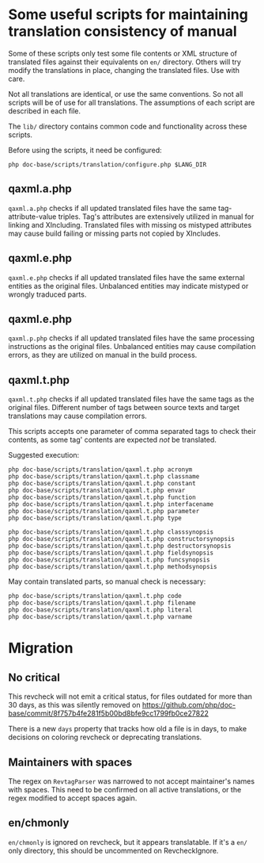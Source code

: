 # Some useful scripts for maintaining translation consistency of manual

Some of these scripts only test some file contents or XML structure
of translated files against their equivalents on `en/` directory.
Others will try modify the translations in place, changing the
translated files. Use with care.

Not all translations are identical, or use the same conventions.
So not all scripts will be of use for all translations. The
assumptions of each script are described in each file.

The `lib/` directory contains common code and functionality
across these scripts.

Before using the scripts, it need be configured:
```
php doc-base/scripts/translation/configure.php $LANG_DIR
```

## qaxml.a.php

`qaxml.a.php` checks if all updated translated files have
the same tag-attribute-value triples. Tag's attributes are extensively
utilized in manual for linking and XIncluding. Translated files with
missing os mistyped attributes may cause build failing or missing
parts not copied by XIncludes.

## qaxml.e.php

`qaxml.e.php` checks if all updated translated files have
the same external entities as the original files. Unbalanced entities
may indicate mistyped or wrongly traduced parts.

## qaxml.e.php

`qaxml.p.php` checks if all updated translated files have
the same processing instructions as the original files. Unbalanced entities
may cause compilation errors, as they are utilized on manual in the build
process.

## qaxml.t.php

`qaxml.t.php` checks if all updated translated files have
the same tags as the original files. Different number of tags between
source texts and target translations may cause compilation errors.

This scripts accepts one parameter of comma separated tags to check their
contents, as some tag' contents are expected *not* be translated.

Suggested execution:
```
php doc-base/scripts/translation/qaxml.t.php acronym
php doc-base/scripts/translation/qaxml.t.php classname
php doc-base/scripts/translation/qaxml.t.php constant
php doc-base/scripts/translation/qaxml.t.php envar
php doc-base/scripts/translation/qaxml.t.php function
php doc-base/scripts/translation/qaxml.t.php interfacename
php doc-base/scripts/translation/qaxml.t.php parameter
php doc-base/scripts/translation/qaxml.t.php type

php doc-base/scripts/translation/qaxml.t.php classsynopsis
php doc-base/scripts/translation/qaxml.t.php constructorsynopsis
php doc-base/scripts/translation/qaxml.t.php destructorsynopsis
php doc-base/scripts/translation/qaxml.t.php fieldsynopsis
php doc-base/scripts/translation/qaxml.t.php funcsynopsis
php doc-base/scripts/translation/qaxml.t.php methodsynopsis
```
May contain translated parts, so manual check is necessary:
```
php doc-base/scripts/translation/qaxml.t.php code
php doc-base/scripts/translation/qaxml.t.php filename
php doc-base/scripts/translation/qaxml.t.php literal
php doc-base/scripts/translation/qaxml.t.php varname
```

# Migration

## No critical

This revcheck will not emit a critical status, for files outdated for more
than 30 days, as this was silently removed on
<https://github.com/php/doc-base/commit/8f757b4fe281f5b00bd8bfe9cc1799fb0ce27822>

There is a new `days` property that tracks how old a file is in days, to make
decisions on coloring revcheck or deprecating translations.

## Maintainers with spaces

The regex on `RevtagParser` was narrowed to not accept maintainer's names
with spaces. This need to be confirmed on all active translations, or
the regex modified to accept spaces again.

## en/chmonly

`en/chmonly` is ignored on revcheck, but it appears translatable. If it's a
`en/` only directory, this should be uncommented on RevcheckIgnore.
